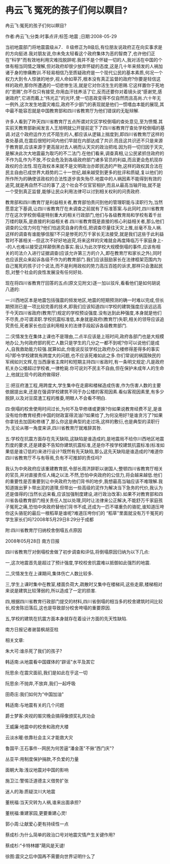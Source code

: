 # 冉云飞  冤死的孩子们何以瞑目?    
    
冉云飞:冤死的孩子们何以瞑目?    
作者:冉云飞;分类:时事点评;标签:地震 ;日期:2008-05-29    
当初地震部门将地震震级从7．８级修正为8级后,有位朋友说政府正在向实事求是的方向挺进.我对朋友说,你未免太轻看这个政府集体为恶的智商了,也许他们正在“科学"而有效地利用灾难找脱辞呢.我并不是个怀疑一切的人,我对活在中国的个体有相当同情之理解,但对政府却很少放弃怀疑的态度,这是几十年来频发的人祸加诸于身的惨痛教训.不轻易相信乃至质疑政府是一个现代公民的基本素质,何况一个权力大到令人惊骇的地步,视人命如草芥,根本没有真正监督的政府?你要是轻信这样的政府,那你所遭遇的一切悲惨生活,就是它对你活生生的恩赐.它这样置你于死地的“恩赐",你不仅只有接受,你用血汗钱养活了它,反而还要你对着镜头说“感谢党,感谢政府",它进而戴上“伟光正"的光环,使一切恶政变得不仅自然而且高尚.六十年无一例外,这次发生地震灾难后,政府不少部门的表现就是他们一惯嗜血本能的展现,其中最不能容忍就是中国教育部和四川省教育厅为他们错误的无耻辩解.    
许多人看到了昨天四川省教育厅五点所谓对灾区学校倒塌的查处意见,至为愤慨.其实前天教育部新闻发言人王旭明就公开提前定下了四川省教育厅查处学校倒塌的基调.对这个政府运作方式不陌生的人,都应该从逻辑上揣度到,即四川省教育厅这样的查处基调,在震后很短时间内他们早就在内部达成了共识.而且这共识还不只是来源于教育部,应该来源于更高层对去人祸而认天灾的政治把戏.因为将一切归因于天灾,是解决此次大地震最为取巧的不二法门.在他们看来,调查真相,让公民紧抓住政府的不作为乱作为不放,不仅会危及到各级政府部门诸多官员的利益,而且更会危机现存政权的合法性.现在政权本来就不是文明政治亦即民选的产物,这样的政权其合法在民主自由已成世界大趋势的二十一世纪,越来越受到更多的批评和质疑,复以他们的所作所为的确使该政权的合法性逐步丧失殆尽.地震中的人祸因素不能得到有效的追究,就是再自然不过的事了,这个社会不仅官官相护,而且从最高当轴开始,就不是一个受到真正监督,能够让民众利用法律可以讨到相关权利的问责政府.    
教育部和四川教育厅是利益相关者,教育部怕责问到他的管理职能与渎职行为,当然愿意定下基调,让四川省教育厅在未调查之前就有了标准答案.与此同时,四川省教育厅在这次学校倒塌是特别重大的相关行政部门,他们与各级教育局和学校有着千丝万缕的联系,是直接的利益相关者.四川省教育既是直接的核心利益相关者,那么他们调查的公信力何在?他们怕追究自身的责任,把调查尽量往天灾上推,丝毫不及人祸.这样的调查有谁能够信服?不只是惨死的万千家长无法接受,就是我们这些于此利益暂时不甚相关--但这次不好好地追究,将来这样的灾难就会再度降临万千家庭身上--的人也难以接受这样颠倒黑白事实.我认为此次学校大规模倒塌的事件,应该有相关的司法介入进行证据调查(应该允许第三方的介入,即在教育厅和家长之外),同时也应该民众来起诉各级不作为的教育部门.我们应该鼓励家长在法律框架范围内为自己冤死的孩子讨个说法,而不是利用政权的势力高压百姓的诉求,那样只会激起民怨,对整个社会的良性发展没有任何好处.    
现在将四川省教育厅回答的五点(原文见附文)逐一加以驳斥,看看他们是如何胡说八道的:    
一:川西地区本是地震包括强震的频发地区,地震的短期预测的确一时难以完成,但长期预测已是一项比较完善的技术,即我们应该知道四川学校的建筑强度应该远远高于今天四川省政府(教育厅)规定的学校预设强度.没有达到此种强度,本身就是他们不尽责,亦可谓渎职.学校抗震标准低,本身就是政府(教育厅)失职,相关的领导应该追究责任,死者家长也应该利用相关的法律手段起诉各级教育部门.    
二:灾情发生在集体上课也不是理由,二点半应该是上班时间,政府各部门也是大规模地办公,为何政府部的死亡人数只是学生的几分之一都不到呢?你可以说他们是成人,自我救助能力较强.就算如此,你能说反驳学校比政府办公楼修得差得多的事实吗?即令学校建筑有跨度大的问题,也不应该死难如此之多.你们常说的祸国殃民的军阀如刘文辉,在当西康省主席时和短期主持四川省政时,有一条明文规定:凡是政府机关办公楼超过学校者,一律枪毙.你可说刘不民主不自由,但在保护未成年人的生命上,他就比现今的政府做得好.    
三:把豆府渣工程,用跨度大,学生集中在走廊和楼梯造成伤害,作为伤害人数的主要依据提出来,还是在强调学校建筑不同于办公楼的客观因素.看似客观因素里,有多少脱辞,以及对豆腐渣工程的推委,明眼人不会看不明白.    
四:倒塌的校舍使用时间过长,为何不及早修缮或更换?你如果说教育经费不足,是谁没有给你教育经费(中国的财政富得流油)?如果给了,为何没用好?是谁贪污了?如果你拿钱去加固和修缮了,那么你这是典型的走过场,这样的敷衍,也是典型的渎职行为.无论从哪一角度来讲,四川省教育厅就难辞其咎.    
五:学校在抗震方面存在先天缺陷,这缺陷是谁造成的,是地震局不给你川西地区地震烈度的要求,还是建委不告知你建筑抗震标准,还是你不按学校建筑抗震标准(标准如果低是谁订低的)来进行设计?既然有先天缺陷,那么这先天缺陷是谁造成的?难道你四川省教育厅不与有辱焉,负有不可推卸的责任吗?    
我认为中央政府应该重建教育部,令部长周济辞职以谢国人;整顿四川省教育厅相关的官员,并对直接责任人绳之以法.不然,恐怕中央政府的公信力,将会越来越低.他们的重要性是否重要到让中央政府为他们背书的地步,我想最高当轴应该不难理解.我知道拨出萝卜带出泥的道理,但带出一些高级的泥作为解决当下急务的代价,我认为还是值得的(当然长远来看,应该加强制度建设,进行政治改革).如果不对教育部和四川省各级教育部门相关责任人加以处理,同时让法律来公正解决,不能舒万千家庭孩子冤死之痛,恐怕中央政府替他们背书不成,还成为一匹不堪重负的骆驼,谁知道压垮你这头骆驼的最后一根稻草是谁呢?难道压垮你们的 “稻草"里面就没有万千冤死的学生家长们吗?2008年5月29日8:29分于成都    
附:四川省教育厅归纳校舍倒塌五点原因    
2008年05月28日 南方日报    
四川省教育厅对倒塌校舍做了初步调查和评估,将倒塌原因归纳为以下几点:    
一,这次地震首先是超过了预计强度,学校校舍抗震难以抵御如此强烈的地震.    
二,灾情发生在上课期间,集体伤亡人数比较多.    
三,学生上课时集中在教室,楼面负荷大,疏散时又集中在楼梯间,这些走廊,楼梯相对来说是建筑比较薄弱的,所以造成了一定的损害.    
四,根据四川省教育行政部门提交的材料,四川省倒塌的相当多的校舍建筑时间比较长,校舍陈旧落后,这也是导致部分校舍垮塌的重要原因.    
五,学校的建筑在抗震方面本身就存在着设计方面的先天性缺陷.    
南方日报记者谢苗枫胡亚柱    
    
相关文章:    
朱大可:谁杀死了我们的孩子?    
韩适南:从地震看中国媒体的“辟谣"水平及其它    
阮思余:在震灾面前,我们是如此在乎这一切    
阮思余:不抛弃,不放弃,我们一起呼吸    
田奇庄:我们如何为“中国加油"    
韩适南:与地震有关的几个问题    
爵士梦客:央视的赈灾晚会搞得像颁奖礼庆功会    
王威廉:地震中的校舍和政府大楼    
云淡水暖:依靠社会主义才能救大灾    
鲁国平:王石事件--网民为何苦逼“潘金莲"不揪“西门庆"?    
丛亚平:用制度保护捐款,不负爱的力量    
面朝大海:浅议地震对中国的影响    
施卫江:警惕泛道德主义借势扩张    
迷人的海:质疑汶川大地震    
董桄福:当天灾转为人祸,谁来出面承担?    
董桄福:重建家园,更要重建心灵!    
郭小周:让献爱心更有持续性一点    
蔡成杉:为什么简单的政治口号对地震灾情产生关键作用?    
蔡成杉:“卡特林娜"飓风是天谴!    
徐图:震灾之后中国再不需要向世界证明什么了